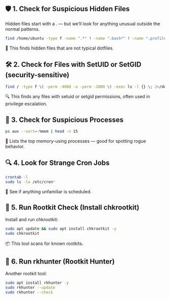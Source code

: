 
## 🛡️ 1. Check for Suspicious Hidden Files
Hidden files start with a . — but we’ll look for anything unusual outside the normal patterns.
```bash
find /home/ubuntu -type f -name ".*" ! -name ".bash*" ! -name ".profile" ! -name ".sudo_as_admin_successful" ! -name ".cache" ! -name ".local" ! -name ".ssh" -ls
```
🔎 This finds hidden files that are not typical dotfiles.

## 🛠️ 2. Check for Files with SetUID or SetGID (security-sensitive)
```bash
find / -type f \( -perm -4000 -o -perm -2000 \) -exec ls -l {} \; 2>/dev/null
```
🔍 This finds any files with setuid or setgid permissions, often used in privilege escalation.

## 🧪 3. Check for Suspicious Processes
```bash
ps aux --sort=-%mem | head -n 15
```
🔎 Lists the top memory-using processes — good for spotting rogue behavior.

## 🔍 4. Look for Strange Cron Jobs
```bash
crontab -l
sudo ls -la /etc/cron*
```
🔎 See if anything unfamiliar is scheduled.


## 🧰 5. Run Rootkit Check (Install chkrootkit)
Install and run chkrootkit:

```bash
sudo apt update && sudo apt install chkrootkit -y
sudo chkrootkit
```
📦 This tool scans for known rootkits.

## 🧰 6. Run rkhunter (Rootkit Hunter)
Another rootkit tool:

```bash
sudo apt install rkhunter -y
sudo rkhunter --update
sudo rkhunter --check
```

